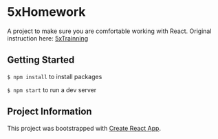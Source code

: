# 5xHomework
A project to make sure you are comfortable working with React.
Original instruction here: [5xTrainning](https://github.com/5xRuby/5xtraining/blob/master/frontend.md)

## Getting Started
`$ npm install` to install packages

`$ npm start` to run a dev server


## Project Information
This project was bootstrapped with [Create React App](https://github.com/facebook/create-react-app).
